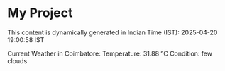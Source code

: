 # My Project

This content is dynamically generated in Indian Time (IST): 2025-04-20 19:00:58 IST


Current Weather in Coimbatore:
Temperature: 31.88 °C
Condition: few clouds
